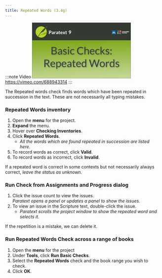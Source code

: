 ```yaml
---
title: Repeated Words (3.4g)
---
```


:::note Video
[![ ](../../media/3.4g.png)](https://vimeo.com/688943314)  
https://vimeo.com/688943314
:::

The Repeated words check finds words which have been repeated in succession in the text. These are not necessarily all typing mistakes.

### Repeated Words inventory

1.  Open the **menu** for the project.
1.  **Expand** the menu.
1.  Hover over **Checking Inventories**.
1.  Click **Repeated Words**.  
    -  *All the words which are found repeated in succession are listed here.*
1.  To record words as correct, click **Valid**.
1.  To record words as incorrect, click **Invalid**.

If a repeated word is correct in some contexts but not necessarily always correct, *leave the status as unknown.*

### Run Check from Assignments and Progress dialog 
1.  Click the issue count to view the issues.  
   *Paratext opens a panel or updates a panel to show the issues.*
1.  To view an issue in the Scripture text, double-click the issue.  
    -  *Paratext scrolls the project window to show the repeated word and selects it.*

If the repetition is a mistake, we can delete it.

### Run Repeated Words Check across a range of books

1.  Open the **menu** for the project
1.  Under **Tools**, click **Run Basic Checks**.
1.  Select the **Repeated Words** check and the book range you wish to check.
1.  Click **OK**.


